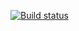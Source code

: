 [![Build status](https://ci.appveyor.com/api/projects/status/0ahvjv443v2synfk?svg=true)](https://ci.appveyor.com/project/ZSV69/hw-zsv-patterns-1)
